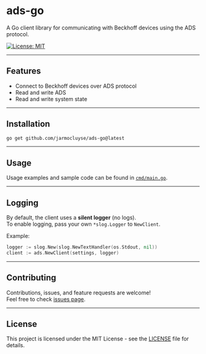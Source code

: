 # ads-go

A Go client library for communicating with Beckhoff devices using the ADS protocol.

[![License: MIT](https://img.shields.io/badge/license-MIT-blue.svg)](LICENSE)

---

## Features

- Connect to Beckhoff devices over ADS protocol
- Read and write ADS
- Read and write system state

---

## Installation

```bash
go get github.com/jarmocluyse/ads-go@latest
```

---

## Usage

Usage examples and sample code can be found in [`cmd/main.go`](./cmd/main.go).

---

## Logging

By default, the client uses a **silent logger** (no logs).  
To enable logging, pass your own `*slog.Logger` to `NewClient`.

Example:

```go
logger := slog.New(slog.NewTextHandler(os.Stdout, nil))
client := ads.NewClient(settings, logger)
```

---

## Contributing

Contributions, issues, and feature requests are welcome!  
Feel free to check [issues page](https://github.com/jarmocluyse/beckhoffads/issues).

---

## License

This project is licensed under the MIT License - see the [LICENSE](LICENSE) file for details.
